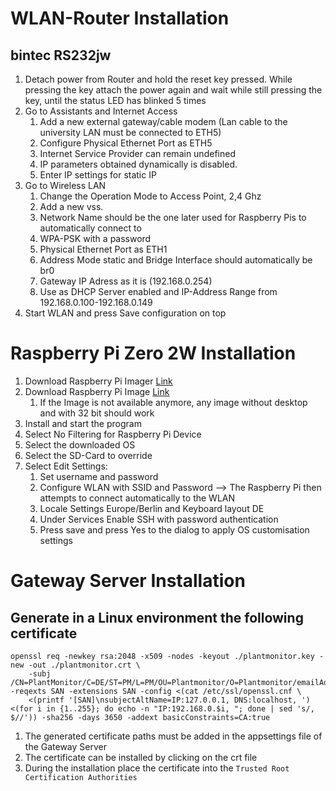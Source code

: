 # WLAN-Router Installation

## bintec  RS232jw

1.  Detach power from Router and hold the reset key pressed. While pressing the key attach the power again and wait while still pressing the key, until the status LED has blinked 5 times
2.  Go to Assistants and Internet Access
    1.  Add a new external gateway/cable modem (Lan cable to the university LAN must be connected to ETH5)
    2.  Configure Physical Ethernet Port as ETH5
    3.  Internet Service Provider can remain undefined
    4.  IP parameters obtained dynamically is disabled.
    5.  Enter IP settings for static IP
3.  Go to Wireless LAN 
    1.  Change the Operation Mode to Access Point, 2,4 Ghz
    2.  Add a new vss. 
    3.  Network Name should be the one later used for Raspberry Pis to automatically connect to
    4.  WPA-PSK with a password
    5.  Physical Ethernet Port as ETH1
    6.  Address Mode static and Bridge Interface should automatically be br0
    7.  Gateway IP Adress as it is (192.168.0.254)
    8.  Use as DHCP Server enabled and IP-Address Range from 192.168.0.100-192.168.0.149
4.  Start WLAN and press Save configuration on top


# Raspberry Pi Zero 2W Installation

1. Download Raspberry Pi Imager [Link](https://www.raspberrypi.com/software/)
2. Download Raspberry Pi Image [Link](https://downloads.raspberrypi.com/raspios_lite_armhf/images/raspios_lite_armhf-2023-12-11/2023-12-11-raspios-bookworm-armhf-lite.img.xz)
   1. If the Image is not available anymore, any image without desktop and with 32 bit should work
3. Install and start the program
4. Select No Filtering for Raspberry Pi Device
5. Select the downloaded OS
6. Select the SD-Card to override
7. Select Edit Settings:
   1. Set username and password
   2. Configure WLAN with SSID and Password --> The Raspberry Pi then attempts to connect automatically to the WLAN
   3. Locale Settings Europe/Berlin and Keyboard layout DE
   4. Under Services Enable SSH with password authentication
   5. Press save and press Yes to the dialog to apply OS customisation settings

# Gateway Server Installation

## Generate in a Linux environment the following certificate

```
openssl req -newkey rsa:2048 -x509 -nodes -keyout ./plantmonitor.key -new -out ./plantmonitor.crt \
    -subj /CN=PlantMonitor/C=DE/ST=PM/L=PM/OU=Plantmonitor/O=Plantmonitor/emailAddress=plant@monitor.com/ -reqexts SAN -extensions SAN -config <(cat /etc/ssl/openssl.cnf \
    <(printf '[SAN]\nsubjectAltName=IP:127.0.0.1, DNS:localhost, ') <(for i in {1..255}; do echo -n "IP:192.168.0.$i, "; done | sed 's/, $//')) -sha256 -days 3650 -addext basicConstraints=CA:true
```

1. The generated certificate paths must be added in the appsettings file of the Gateway Server
2. The certificate can be installed by clicking on the crt file
3. During the installation place the certificate into the `Trusted Root Certification Authorities`

